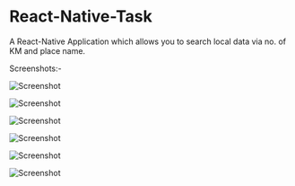 # React-Native-Task

A React-Native Application which allows you to search local data via no. of KM and place name.

Screenshots:-


![Screenshot](./ScreenShots/1.png?raw=true)


![Screenshot](./ScreenShots/2.png?raw=true)


![Screenshot](./ScreenShots/3.png?raw=true)


![Screenshot](./ScreenShots/4.png?raw=true)


![Screenshot](./ScreenShots/5.png?raw=true)

![Screenshot](./ScreenShots/6.png?raw=true)